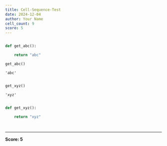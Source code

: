 ```yaml
---
title: Cell-Sequence-Test
date: 2024-12-04
author: Your Name
cell_count: 9
score: 5
---
```


```python

```


```python
def get_abc():

    return "abc"
```


```python
get_abc()
```




    'abc'




```python

```


```python
get_xyz()
```




    'xyz'




```python

```


```python
def get_xyz():

    return "xyz"
```


```python

```


```python

```


---
**Score: 5**
